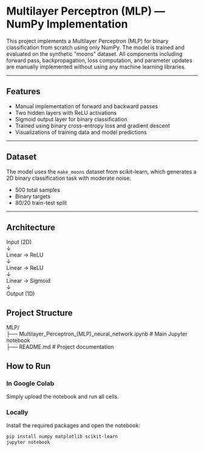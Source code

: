 # Multilayer Perceptron (MLP) — NumPy Implementation

This project implements a Multilayer Perceptron (MLP) for binary classification from scratch using only NumPy. The model is trained and evaluated on the synthetic "moons" dataset. All components including forward pass, backpropagation, loss computation, and parameter updates are manually implemented without using any machine learning libraries.

---

## Features

- Manual implementation of forward and backward passes
- Two hidden layers with ReLU activations
- Sigmoid output layer for binary classification
- Trained using binary cross-entropy loss and gradient descent
- Visualizations of training data and model predictions

---

## Dataset

The model uses the `make_moons` dataset from scikit-learn, which generates a 2D binary classification task with moderate noise.

- 500 total samples
- Binary targets
- 80/20 train-test split

---

## Architecture

Input (2D)  
↓  
Linear → ReLU  
↓  
Linear → ReLU  
↓  
Linear → Sigmoid  
↓  
Output (1D)

## Project Structure

MLP/  
├── Multilayer_Perceptron_(MLP)_neural_network.ipynb   # Main Jupyter notebook  
├── README.md                                           # Project documentation

## How to Run

### In Google Colab

Simply upload the notebook and run all cells.

### Locally

Install the required packages and open the notebook:

```bash
pip install numpy matplotlib scikit-learn
jupyter notebook